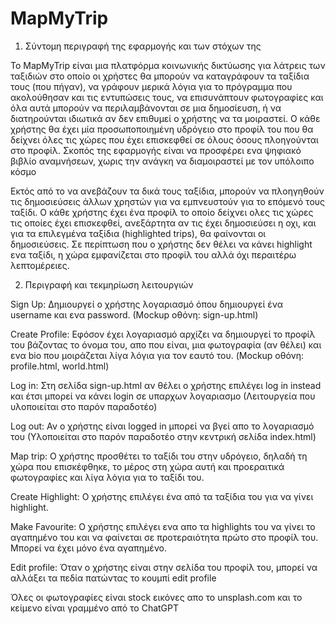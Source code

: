 # MapMyTrip
1. Σύντομη περιγραφή της εφαρμογής και των στόχων της

To MapMyTrip είναι μια πλατφόρμα κοινωνικής δικτύωσης για λάτρεις των ταξιδιών στο οποίο οι χρήστες θα μπορούν να καταγράφουν τα ταξίδια τους (που πήγαν), να γράφουν μερικά λόγια για το πρόγραμμα που ακολούθησαν και τις εντυπώσεις τους, να επισυνάπτουν φωτογραφίες και όλα αυτά μπορούν να περιλαμβάνονται σε μια δημοσίευση, ή να διατηρούνται ιδιωτικά αν δεν επιθυμεί ο χρήστης να τα μοιραστεί. Ο κάθε χρήστης θα έχει μία προσωποποιημένη υδρόγειο στο προφίλ του που θα δείχνει όλες τις χώρες που έχει επισκεφθεί σε όλους όσους πλοηγούνται στο προφίλ. Σκοπός της εφαρμογής είναι να προσφέρει ενα ψηφιακό βιβλίο αναμνήσεων, χωρις την ανάγκη να διαμοιραστεί με τον υπόλοιπο κόσμο 

Εκτός από το να ανεβάζουν τα δικά τους ταξίδια, μπορούν να πλοηγηθούν τις δημοσιεύσεις άλλων χρηστών για να εμπνευστούν για το επόμενό τους ταξίδι. Ο κάθε χρήστης έχει ένα προφίλ το οποίο δείχνει ολες τις χώρες τις οποίες έχει επισκεφθεί, ανεξάρτητα αν τις έχει δημοσιεύσει η οχι, και για τα επιλεγμένα ταξίδια (highlighted trips), θα φαίνονται οι δημοσιεύσεις. Σε περίπτωση που ο χρήστης δεν θέλει να κάνει highlight ενα ταξίδι, η χώρα εμφανίζεται στο προφίλ του αλλά όχι περαιτέρω λεπτομέρειες. 



2. Περιγραφή και τεκμηρίωση λειτουργιών

Sign Up: Δημιουργεί ο χρήστης λογαριασμό όπου δημιουργεί ένα username και ενα password. (Mockup οθόνη: sign-up.html)

Create Profile: Εφόσον έχει λογαριασμό αρχίζει να δημιουργεί το προφίλ του βάζοντας το όνομα του, απο που είναι, μια φωτογραφία (αν θέλει) και ενα bio που μοιράζεται λίγα λόγια για τον εαυτό του. (Mockup οθόνη: profile.html, world.html)

Log in: Στη σελίδα sign-up.html αν θέλει ο χρήστης επιλέγει log in instead και έτσι μπορεί να κάνει login σε υπαρχων λογαριασμο (Λειτουργεία που υλοποιείται στο παρόν παραδοτέο)

Log out: Αν ο χρήστης είναι logged in μπορεί να βγεί απο το λογαριασμό του (Υλοποιείται στο παρόν παραδοτέο στην κεντρική σελίδα index.html)

Map trip: Ο χρήστης προσθέτει το ταξίδι του στην υδρόγειο, δηλαδή τη χώρα που επισκέφθηκε, το μέρος στη χώρα αυτή και προεραιτικά φωτογραφίες και λίγα λόγια για το ταξίδι του.

Create Highlight: Ο χρήστης επιλέγει ένα από τα ταξίδια του για να γίνει highlight.

Make Favourite: Ο χρήστης επιλέγει ενα απο τα highlights του να γίνει το αγαπημένο του και να φαίνεται σε προτεραιότητα πρώτο στο προφίλ του. Μπορεί να έχει μόνο ένα αγαπημένο.

Edit profile: Όταν ο χρήστης είναι στην σελίδα του προφίλ του, μπορεί να αλλάξει τα πεδία πατώντας το κουμπί edit profile

Όλες οι φωτογραφίες είναι stock εικόνες απο το unsplash.com και το κείμενο είναι γραμμένο από το ChatGPT

